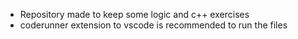 * Repository made to keep some logic and c++ exercises
* coderunner extension to vscode is recommended to run the files